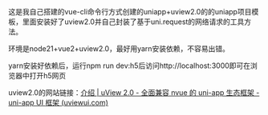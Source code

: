 这是我自己搭建的vue-cli命令行方式创建的uniapp+uview2.0的的uniapp项目模板，里面安装好了uview2.0并自己封装了基于uni.request的网络请求的工具方法。

环境是node21+vue2+uview2.0，最好用yarn安装依赖，不容易出错。

yarn安装好依赖后，运行npm run dev:h5后访问http://localhost:3000即可在浏览器中打开h5网页

uview2.0的网站链接：[介绍 | uView 2.0 - 全面兼容 nvue 的 uni-app 生态框架 - uni-app UI 框架 (uviewui.com)](https://uviewui.com/components/intro.html)
